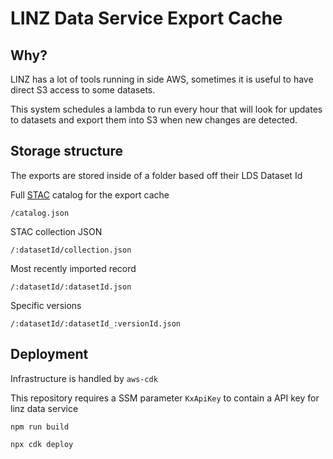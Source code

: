 # LINZ Data Service Export Cache

## Why?

LINZ has a lot of tools running in side AWS, sometimes it is useful to have direct S3 access to some datasets.

This system schedules a lambda to run every hour that will look for updates to datasets and export them into S3 when new changes are detected.


## Storage structure

The exports are stored inside of a folder based off their LDS Dataset Id

Full [STAC](https://stacspec.org/) catalog for the export cache
```
/catalog.json
```

STAC collection JSON
```
/:datasetId/collection.json 
```

Most recently imported record
```
/:datasetId/:datasetId.json 
```

Specific versions 
```
/:datasetId/:datasetId_:versionId.json 
```


## Deployment

Infrastructure is handled by `aws-cdk` 

This repository requires a SSM parameter `KxApiKey` to contain a API key for linz data service

```
npm run build

npx cdk deploy
```
